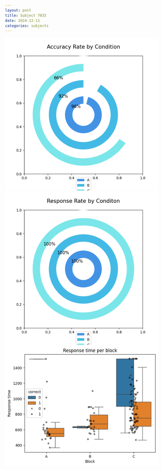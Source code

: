 ```yaml
---
layout: post
title: Subject 7033
date: 2024-12-11
categories: subjects
---
```


![](data/7033/run-26/7033_accuracy_rate.png)
![](data/7033/run-26/7033_response_rate.png)
![](data/7033/run-26/7033_rt.png)
